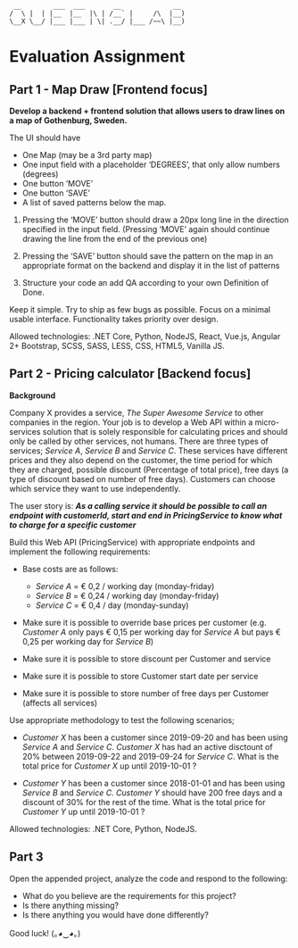 
```
 __        ___  ___       __             __  
/  \ |  | |__  |__  |\ | /__` |     /\  |__) 
\__X \__/ |___ |___ | \| .__/ |___ /~~\ |__) 
```
**Evaluation Assignment**
============

**Part 1 - Map Draw [Frontend focus]**
------
**Develop a backend + frontend solution that allows users to draw lines on a map of Gothenburg, Sweden.**

The UI should have

- One Map (may be a 3rd party map)
- One input field with a placeholder ‘DEGREES’, that only allow numbers (degrees)
- One button ‘MOVE’
- One button ‘SAVE’
- A list of saved patterns below the map.

1) Pressing the ‘MOVE’ button should draw a 20px long line in the direction
   specified in the input field. (Pressing ‘MOVE’ again should continue drawing 
   the line from the end of the previous one)
   
2) Pressing the ‘SAVE’ button should save the pattern on the map in an
   appropriate format on the backend and display it in the list of patterns
   
3) Structure your code an add QA according to your own Definition of Done.

Keep it simple.
Try to ship as few bugs as possible. Focus on a minimal usable interface.
Functionality takes priority over design.

Allowed technologies: .NET Core, Python, NodeJS, React, Vue.js, Angular 2+
Bootstrap, SCSS, SASS, LESS, CSS, HTML5, Vanilla JS.

**Part 2 - Pricing calculator [Backend focus]**
------

**Background**

Company X provides a service,  _The Super Awesome Service_ to other companies in the region. Your job is to develop a Web API within a micro-services solution that is solely responsible for calculating prices and should only be called by other services, not humans. There are three types of services; _Service A_, _Service B_ and _Service C_. These services have different prices and they also depend on the customer, the time period for which they are charged, possible discount (Percentage of total price), free days (a type of discount based on number of free days). Customers can choose which service they want to use independently.

The user story is: **_As a calling service it should be possible to call an endpoint with customerId, start and end in PricingService to know what to charge for a specific customer_**

Build this Web API (PricingService) with appropriate endpoints and implement the following requirements:

- Base costs are as follows:
    - _Service A_ = € 0,2 / working day (monday-friday)
    - _Service B_ = € 0,24 / working day (monday-friday)
    - _Service C_ = € 0,4 / day (monday-sunday)

- Make sure it is possible to override base prices per customer (e.g. _Customer A_ only pays € 0,15 per working day for _Service A_ but pays € 0,25 per working day for _Service B_)

- Make sure it is possible to store discount per Customer and service
- Make sure it is possible to store Customer start date per service 
- Make sure it is possible to store number of free days per Customer (affects all services)

Use appropriate methodology to test the following scenarios;

- _Customer X_ has been a customer since 2019-09-20 and has been using _Service A_ and _Service C_. _Customer X_ has had an active disctount of 20% between 2019-09-22 and 2019-09-24 for _Service C_. What is the total price for _Customer X_ up until 2019-10-01 ?

- _Customer Y_ has been a customer since 2018-01-01 and has been using _Service B_ and _Service C_. _Customer Y_ should have 200 free days and a discount of 30% for the rest of the time. What is the total price for _Customer Y_ up until 2019-10-01 ?

Allowed technologies: .NET Core, Python, NodeJS.

**Part 3**
------

Open the appended project, analyze the code and respond to the following:

- What do you believe are the requirements for this project?
- Is there anything missing?
- Is there anything you would have done differently?

Good luck!
(｡◕‿◕｡)
